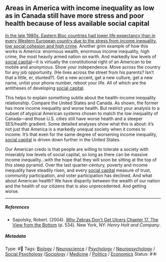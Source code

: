 ## Areas in America with income inequality as low as in Canada still have more stress and poor health because of less available social capital

[In the late 1980s, Eastern Bloc countries had lower life expectancy than in every Western European country due to the stress from income inequality, low social cohesion and high crime](In%20the%20late%201980s,%20Eastern%20Bloc%20countries%20had%20lower%20life%20expectancy%20than%20in%20every%20Western%20European%20country%20due%20to%20the%20stress%20from%20income%20inequality,%20low%20social%20cohesion%20and%20high%20crime.md). Another grim example of how this works is America: enormous wealth, enormous income inequality, high crime, the most heavily armed nation on earth. And markedly low levels of [social capital](Social%20capital.md)—it is virtually the constitutional right of an American to be mobile and anonymous. Show your independence. Move across the country for any job opportunity. (He lives across the street from his parents? Isn’t that a little, er, stunted?). Get a new accent, get a new culture, get a new name, unlist your phone number, reboot your life. All of which are the antitheses of developing [social capital](Social%20capital.md).

This helps to explain something subtle about the health-income inequality relationship. Compare the United States and Canada. As shown, the former has more income inequality and worse health. But restrict your analysis to a subset of atypical American systems chosen to match the low inequality of Canada—and those U.S. cities still have worse health and a steeper SES/health gradient. Some detailed analyses show what this is about: it’s not just that America is a markedly unequal society when it comes to income. It’s that even for the same degree of worsening income inequality, [social capital](Social%20capital.md) is driven down further in the United States.

Our American credo is that people are willing to tolerate a society with miserably low levels of social capital, so long as there can be massive income inequality…with the hope that they will soon be sitting at the top of this steep pyramid. Over the last quarter-century, poverty and income inequality have steadily risen, and every [social capital](Social%20capital.md) measure of trust, community participation, and voter participation has declined. And what about American health? We have disparity between the wealth of our nation and the health of our citizens that is also unprecedented. And getting worse.

---

##### References

* Sapolsky, Robert. (2004). [Why Zebras Don't Get Ulcers Chapter 17. The View from the Bottom](Why%20Zebras%20Don't%20Get%20Ulcers%20Chapter%2017.%20The%20View%20from%20the%20Bottom.md) (p. 534). New York, NY: *Henry Holt and Company*.

##### Metadata

Type: #🔴 
Tags: [Biology]() / [Neuroscience](Neuroscience.md) / [Psychology](Psychology.md) / [Neuropsychology](Neuropsychology.md) / [Social Psychology](Social%20Psychology.md) /[Sociology](Sociology.md) / [Medicine](Medicine.md) / [Politics](Politics.md) / [Economics]() 
Status: #☀️ 
